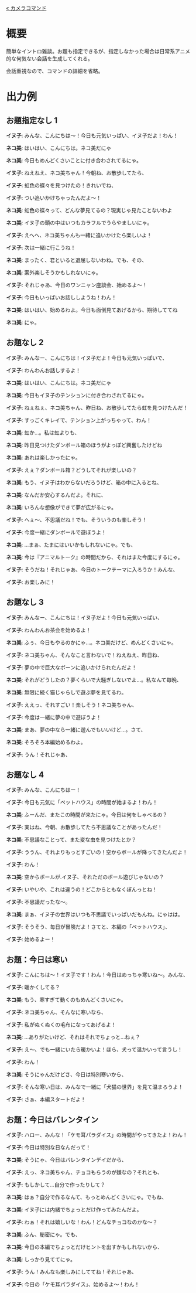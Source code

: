 [« カメラコマンド](./08_camera.md)

# 概要

簡単なイントロ雑談。お題も指定できるが、指定しなかった場合は日常系アニメ的な何気ない会話を生成してくれる。

会話重視なので、コマンドの詳細を省略。

# 出力例

## お題指定なし 1

**イヌ子**: みんな、こんにちは～！今日も元気いっぱい、イヌ子だよ！わん！

**ネコ美**: はいはい、こんにちは。ネコ美だにゃ

**ネコ美**: 今日もめんどくさいことに付き合わされてるにゃ。

**イヌ子**: ねえねえ、ネコ美ちゃん！今朝ね、お散歩してたら、

**イヌ子**: 虹色の蝶々を見つけたの！きれいでね、

**イヌ子**: つい追いかけちゃったんだよ～！

**ネコ美**: 虹色の蝶々って、どんな夢見てるの？現実じゃ見たことないわよ

**ネコ美**: イヌ子の頭の中はいつもカラフルでうらやましいにゃ。

**イヌ子**: えへへ、ネコ美ちゃんも一緒に追いかけたら楽しいよ！

**イヌ子**: 次は一緒に行こうね！

**ネコ美**: まったく、君といると退屈しないわね。でも、その、

**ネコ美**: 案外楽しそうかもしれないにゃ。

**イヌ子**: それじゃあ、今日のワンニャン座談会、始めるよ～！

**イヌ子**: 今日もいっぱいお話ししようね！わん！

**ネコ美**: はいはい、始めるわよ。今日も面倒見てあげるから、期待しててね

**ネコ美**: にゃ。

## お題なし 2

**イヌ子**: みんなー、こんにちは！イヌ子だよ！今日も元気いっぱいで、

**イヌ子**: わんわんお話しするよ！

**ネコ美**: はいはい、こんにちは。ネコ美だにゃ

**ネコ美**: 今日もイヌ子のテンションに付き合わされてるにゃ。

**イヌ子**: ねぇねぇ、ネコ美ちゃん、昨日ね、お散歩してたら虹を見つけたんだ！

**イヌ子**: すっごくキレイで、テンション上がっちゃって、わん！

**ネコ美**: 虹か…。私は虹よりも、

**ネコ美**: 昨日見つけたダンボール箱のほうがよっぽど興奮したけどね

**ネコ美**: あれは楽しかったにゃ。

**イヌ子**: えぇ？ダンボール箱？どうしてそれが楽しいの？

**ネコ美**: もう、イヌ子はわからないだろうけど、箱の中に入るとね、

**ネコ美**: なんだか安心するんだよ。それに、

**ネコ美**: いろんな想像ができて夢が広がるにゃ。

**イヌ子**: へぇ～、不思議だね！でも、そういうのも楽しそう！

**イヌ子**: 今度一緒にダンボールで遊ぼうよ！

**ネコ美**: …まぁ、たまにはいいかもしれないにゃ。でも、

**ネコ美**: 今は『アニマルトーク』の時間だから、それはまた今度にするにゃ。

**イヌ子**: そうだね！それじゃあ、今日のトークテーマに入ろうか！みんな、

**イヌ子**: お楽しみに！

## お題なし 3

**イヌ子**: みんなー、こんにちは！イヌ子だよ！今日も元気いっぱい、

**イヌ子**: わんわんお茶会を始めるよ！

**ネコ美**: ふぅ、今日もやるのかにゃ…。ネコ美だけど、めんどくさいにゃ。

**イヌ子**: ネコ美ちゃん、そんなこと言わないで！ねえねえ、昨日ね、

**イヌ子**: 夢の中で巨大なボーンに追いかけられたんだよ！

**ネコ美**: それがどうしたの？夢くらいで大騒ぎしないでよ…。私なんて毎晩、

**ネコ美**: 無限に続く猫じゃらしで遊ぶ夢を見てるわ。

**イヌ子**: ええっ、それすごい！楽しそう！ネコ美ちゃん、

**イヌ子**: 今度は一緒に夢の中で遊ぼうよ！

**ネコ美**: まあ、夢の中なら一緒に遊んでもいいけど…。さて、

**ネコ美**: そろそろ本編始めるわよ。

**イヌ子**: うん！それじゃあ、

## お題なし 4

**イヌ子**: みんな、こんにちはー！

**イヌ子**: 今日も元気に「ペットハウス」の時間が始まるよ！わん！

**ネコ美**: ふーんだ、またこの時間が来たにゃ。今日は何をしゃべるの？

**イヌ子**: 実はね、今朝、お散歩してたら不思議なことがあったんだ！

**ネコ美**: 不思議なことって、また変な虫を見つけたとか？

**イヌ子**: ううん、それよりもっとすごいの！空からボールが降ってきたんだよ！

**イヌ子**: わん！

**ネコ美**: 空からボールが.イヌ子、それただのボール遊びじゃないの？

**イヌ子**: いやいや、これは違うの！どこからともなくぽんっとね！

**イヌ子**: 不思議だったな～。

**ネコ美**: まぁ、イヌ子の世界はいつも不思議でいっぱいだもんね。にゃはは。

**イヌ子**: そうそう、毎日が冒険だよ！さてと、本編の「ペットハウス」、

**イヌ子**: 始めるよー！

## お題：今日は寒い

**イヌ子**: こんにちは〜！イヌ子です！わん！今日はめっちゃ寒いね〜。みんな、

**イヌ子**: 暖かくしてる？

**ネコ美**: もう、寒すぎて動くのもめんどくさいにゃ。

**イヌ子**: ネコ美ちゃん、そんなに寒いなら、

**イヌ子**: 私がぬくぬくの毛布になってあげるよ！

**ネコ美**: …ありがたいけど、それはそれでちょっと…ねぇ？

**イヌ子**: え〜、でも一緒にいたら暖かいよ！ほら、犬って温かいって言うし！

**イヌ子**: わん！

**ネコ美**: そうにゃんだけどさ、今日は特別寒いから、

**イヌ子**: そんな寒い日は、みんなで一緒に「犬猫の世界」を見て温まろうよ！

**イヌ子**: さぁ、本編スタートだよ！

## お題：今日はバレンタイン

**イヌ子**: ハロー、みんな！「ケモ耳パラダイス」の時間がやってきたよ！わん！

**イヌ子**: 今日は特別な日なんだって！

**ネコ美**: そうにゃ、今日はバレンタインデイだから、

**イヌ子**: えっ、ネコ美ちゃん、チョコもらうのが嫌なの？それとも、

**イヌ子**: もしかして…自分で作ったりして？

**ネコ美**: はぁ？自分で作るなんて、もっとめんどくさいにゃ。でもね、

**ネコ美**: イヌ子には内緒でちょっとだけ作ってみたんだよ。

**イヌ子**: わぁ！それは嬉しいな！わん！どんなチョコなのかな〜？

**ネコ美**: ふん、秘密にゃ。でも、

**ネコ美**: 今日の本編でちょっとだけヒントを出すかもしれないから、

**ネコ美**: しっかり見ててにゃ。

**イヌ子**: うん！みんなも楽しみにしててね！それじゃあ、

**イヌ子**: 今日の「ケモ耳パラダイス」、始めるよ〜！わん！
